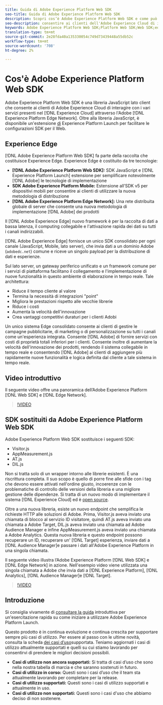 ```yaml
---
title: Guida di Adobe Experience Platform Web SDK
seo-title: Guida di Adobe Experience Platform Web SDK
description: Scopri cos’è Adobe Experience Platform Web SDK e come può essere utilizzato.
seo-description: consentire ai clienti dell'Adobe Experience Cloud di interagire con i vari servizi del Experience Cloud .
keywords: Adobe Experience Platform Web SDK;Platform Web SDK;Web SDK;edge;Visitor.js;AppMeasurement.js;AT.js;DIL.js;web sdk;SDK;web SDK;Launch;launch
translation-type: tm+mt
source-git-commit: 2e28fda40a135330054c749d73439448a55db52c
workflow-type: tm+mt
source-wordcount: '708'
ht-degree: 2%

---
```



# Cos&#39;è Adobe Experience Platform Web SDK

Adobe Experience Platform Web SDK è una libreria JavaScript lato client che consente ai clienti di Adobe Experience Cloud di interagire con i vari servizi presenti nel [!DNL Experience Cloud] attraverso l&#39;Adobe [!DNL Experience Platform Edge Network]. Oltre alla libreria JavaScript, è disponibile un&#39;estensione [di](https://docs.adobe.com/content/help/it-IT/launch/using/extensions-ref/adobe-extension/aep-extension/overview.html) Experience Platform Launch per facilitare le configurazioni SDK per il Web.

## Experience Edge

[!DNL Adobe Experience Platform Web SDK] fa parte della raccolta che costituisce Experience Edge. Experience Edge è costituito da tre tecnologie:

* **[!DNL Adobe Experience Platform Web SDK]:** SDK JavaScript e [!DNL Experience Platform Launch] estensione per semplificare notevolmente [!DNL Adobe] le tecnologie di implementazione
* **SDK Adobe Experience Platform Mobile:** Estensione all’SDK v5 per dispositivi mobili per consentire ai clienti di utilizzare la nuova metodologia di distribuzione
* **[!DNL Adobe Experience Platform Edge Network]:** Una rete distribuita globale di server che consente una nuova metodologia di implementazione [!DNL Adobe] dei prodotti

Il [!DNL Adobe Experience Edge] nuovo framework è per la raccolta di dati a bassa latenza, il computing collegabile e l&#39;attivazione rapida dei dati su tutti i canali indirizzabili.

[!DNL Adobe Experience Edge] fornisce un unico SDK consolidato per ogni canale (JavaScript, Mobile, lato server), che invia dati a un dominio  Adobe (`adobedc.net`) comune e riceve un singolo payload per la distribuzione di dati e esperienze.

Sul lato server, un gateway periferico unificato e un framework comune per i servizi di piattaforma facilitano il collegamento e l&#39;implementazione di nuove funzionalità in questo ambiente di elaborazione in tempo reale.  Tale architettura:

* Riduce il tempo cliente al valore
* Termina la necessità di integrazioni &quot;point&quot;
* Migliora le prestazioni rispetto alle vecchie librerie
* Riduce i costi
* Aumenta la velocità dell&#39;innovazione
* Crea vantaggi competitivi duraturi per i clienti  Adobi

Un unico sistema Edge consolidato consente ai clienti di gestire le campagne pubblicitarie, di marketing o di personalizzazione su tutti i canali come un&#39;esperienza integrata.  Consente [!DNL Adobe] di fornire servizi con costi di proprietà totali inferiori per i clienti.  Consente inoltre di aumentare la velocità dell&#39;innovazione dei prodotti, rendendo il sistema collegabile in tempo reale e consentendo [!DNL Adobe] ai clienti di aggiungere più rapidamente nuove funzionalità e logica definita dal cliente a tale sistema in tempo reale.

## Video introduttivo

Il seguente video offre una panoramica dell’Adobe Experience Platform [!DNL Web SDK] e [!DNL Edge Network].

>[!VIDEO](https://video.tv.adobe.com/v/34141?quality=12&learn=on)

## SDK sostituiti da Adobe Experience Platform Web SDK

Adobe Experience Platform Web SDK sostituisce i seguenti SDK:

* Visitor.js
* AppMeasurement.js
* AT.js
* DIL.js

Non si tratta solo di un wrapper intorno alle librerie esistenti. È una riscrittura completa. Il suo scopo è quello di porre fine alle sfide con i tag che devono essere attivati nell&#39;ordine giusto, incoerenze con le problematiche di controllo delle versioni della libreria e una migliore gestione delle dipendenze. Si tratta di un nuovo modo di implementare il sistema [!DNL Experience Cloud] ed è [open source](https://github.com/adobe/alloy).

Oltre a una nuova libreria, esiste un nuovo endpoint che semplifica le richieste HTTP alle soluzioni di  Adobe. Prima, Visitor.js aveva inviato una chiamata di blocco al servizio ID visitatore, quindi AT.js aveva inviato una chiamata a  Adobe Target, DIL.js aveva inviato una chiamata ad Adobe Audience Manager e infine AppMeasurement.js aveva inviato una chiamata a  Adobe Analytics. Questa nuova libreria e questo endpoint possono recuperare un ID, recuperare un&#39; [!DNL Target] esperienza, inviare dati a [!DNL Audience Manager]e passare i dati all&#39;Adobe Experience Platform in una singola chiamata.

Il seguente video illustra l’Adobe Experience Platform [!DNL Web SDK] e [!DNL Edge Network] in azione. Nell&#39;esempio video viene utilizzata una singola chiamata a  Adobe che invia dati a [!DNL Experience Platform], [!DNL Analytics], [!DNL Audience Manager]e [!DNL Target].

>[!VIDEO](https://video.tv.adobe.com/v/34148?quality=12&learn=on)

## Introduzione

Si consiglia vivamente di [consultare la guida](fundamentals/prerequisite.md) introduttiva per un&#39;esercitazione rapida su come iniziare a utilizzare  Adobe Experience Platform Launch.

Questo prodotto è in continua evoluzione e continua crescita per supportare sempre più casi di utilizzo. Per essere al passo con le ultime novità, consulta la scheda [dei casi d’uso](https://github.com/adobe/alloy/projects/5)supportata. Teniamo aggiornati i casi di utilizzo attualmente supportati e quelli su cui stiamo lavorando per consentirvi di prendere le migliori decisioni possibili.

* **Casi di utilizzo non ancora supportati:** Si tratta di casi d’uso che sono nella nostra tabella di marcia e che saranno sostenuti in futuro.
* **Casi di utilizzo in corso:** Questi sono i casi d’uso che il team sta attualmente lavorando per completare per la release.
* **Casi di utilizzo supportati:** Questi sono i casi di utilizzo supportati e attualmente in uso.
* **Casi di utilizzo non supportati:** Questi sono i casi d&#39;uso che abbiamo deciso di non sostenere.
